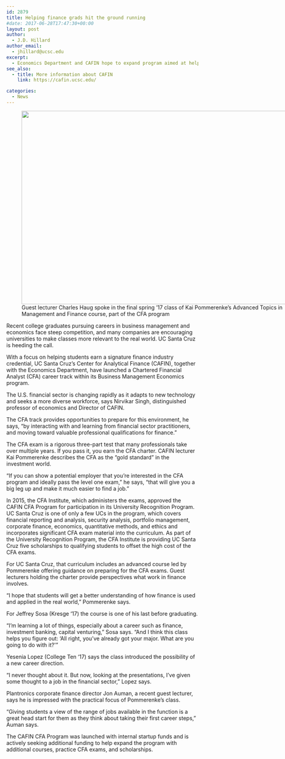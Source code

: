```yaml
---
id: 2879
title: Helping finance grads hit the ground running
#date: 2017-06-28T17:47:30+00:00
layout: post
author:
  - J.D. Hillard
author_email:
  - jhillard@ucsc.edu
excerpt:
  - Economics Department and CAFIN hope to expand program aimed at helping students earn CFA
see_also:
  - title: More information about CAFIN
    link: https://cafin.ucsc.edu/

categories:
  - News
---
```

<figure id="attachment_2880" style="width: 760px" class="wp-caption aligncenter"><img class="size-full wp-image-2880" src="http://live-ucsc-giving.pantheonsite.io/wp-content/uploads/2017/09/cfaprogramhaug.jpg" alt="" width="760" height="507" srcset="https://ucsc-giving.lndo.site/wp-content/uploads/2017/09/cfaprogramhaug.jpg 760w, https://ucsc-giving.lndo.site/wp-content/uploads/2017/09/cfaprogramhaug-300x200.jpg 300w" sizes="(max-width: 760px) 100vw, 760px" /><figcaption class="wp-caption-text">Guest lecturer Charles Haug spoke in the final spring &#8217;17 class of Kai Pommerenke&#8217;s Advanced Topics in Management and Finance course, part of the CFA program</figcaption></figure> 

Recent college graduates pursuing careers in business management and economics face steep competition, and many companies are encouraging universities to make classes more relevant to the real world. UC Santa Cruz is heeding the call.

With a focus on helping students earn a signature finance industry credential, UC Santa Cruz’s Center for Analytical Finance (CAFIN), together with the Economics Department, have launched a Chartered Financial Analyst (CFA) career track within its Business Management Economics program.

The U.S. financial sector is changing rapidly as it adapts to new technology and seeks a more diverse workforce, says Nirvikar Singh, distinguished professor of economics and Director of CAFIN.

The CFA track provides opportunities to prepare for this environment, he says, “by interacting with and learning from financial sector practitioners, and moving toward valuable professional qualifications for finance.”

The CFA exam is a rigorous three-part test that many professionals take over multiple years. If you pass it, you earn the CFA charter. CAFIN lecturer Kai Pommerenke describes the CFA as the “gold standard” in the investment world.

“If you can show a potential employer that you’re interested in the CFA program and ideally pass the level one exam,” he says, “that will give you a big leg up and make it much easier to find a job.”

In 2015, the CFA Institute, which administers the exams, approved the CAFIN CFA Program for participation in its University Recognition Program. UC Santa Cruz is one of only a few UCs in the program, which covers financial reporting and analysis, security analysis, portfolio management, corporate finance, economics, quantitative methods, and ethics and incorporates significant CFA exam material into the curriculum. As part of the University Recognition Program, the CFA Institute is providing UC Santa Cruz five scholarships to qualifying students to offset the high cost of the CFA exams.

For UC Santa Cruz, that curriculum includes an advanced course led by Pommerenke offering guidance on preparing for the CFA exams. Guest lecturers holding the charter provide perspectives what work in finance involves.

“I hope that students will get a better understanding of how finance is used and applied in the real world,” Pommerenke says.

For Jeffrey Sosa (Kresge ‘17) the course is one of his last before graduating.

“I’m learning a lot of things, especially about a career such as finance, investment banking, capital venturing,” Sosa says. “And I think this class helps you figure out: &#8216;All right, you’ve already got your major. What are you going to do with it?'&#8221;

Yesenia Lopez (College Ten ‘17) says the class introduced the possibility of a new career direction.

&#8220;I never thought about it. But now, looking at the presentations, I’ve given some thought to a job in the financial sector,” Lopez says.

Plantronics corporate finance director Jon Auman, a recent guest lecturer, says he is impressed with the practical focus of Pommerenke’s class.

“Giving students a view of the range of jobs available in the function is a great head start for them as they think about taking their first career steps,&#8221; Auman says.

The CAFIN CFA Program was launched with internal startup funds and is actively seeking additional funding to help expand the program with additional courses, practice CFA exams, and scholarships.